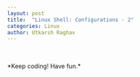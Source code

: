 ```yaml
---
layout: post
title:  "Linux Shell: Configurations - 2"
categories: Linux
author: Utkarsh Raghav
---
```


<br/>
<br/>
*Keep coding! Have fun.*
